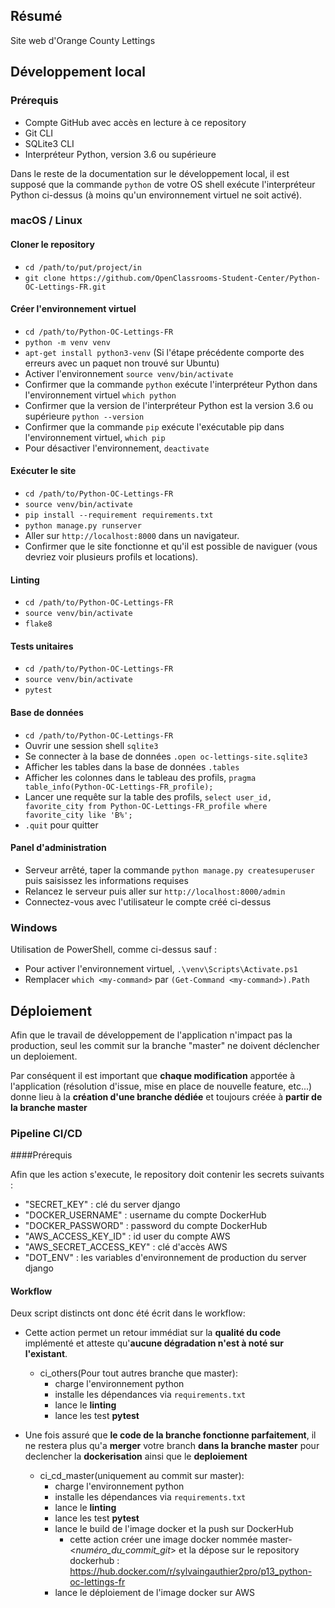 ## Résumé

Site web d'Orange County Lettings

## Développement local

### Prérequis

- Compte GitHub avec accès en lecture à ce repository
- Git CLI
- SQLite3 CLI
- Interpréteur Python, version 3.6 ou supérieure

Dans le reste de la documentation sur le développement local, il est supposé que la commande `python` de votre OS shell exécute l'interpréteur Python ci-dessus (à moins qu'un environnement virtuel ne soit activé).

### macOS / Linux

#### Cloner le repository

- `cd /path/to/put/project/in`
- `git clone https://github.com/OpenClassrooms-Student-Center/Python-OC-Lettings-FR.git`

#### Créer l'environnement virtuel

- `cd /path/to/Python-OC-Lettings-FR`
- `python -m venv venv`
- `apt-get install python3-venv` (Si l'étape précédente comporte des erreurs avec un paquet non trouvé sur Ubuntu)
- Activer l'environnement `source venv/bin/activate`
- Confirmer que la commande `python` exécute l'interpréteur Python dans l'environnement virtuel
`which python`
- Confirmer que la version de l'interpréteur Python est la version 3.6 ou supérieure `python --version`
- Confirmer que la commande `pip` exécute l'exécutable pip dans l'environnement virtuel, `which pip`
- Pour désactiver l'environnement, `deactivate`

#### Exécuter le site

- `cd /path/to/Python-OC-Lettings-FR`
- `source venv/bin/activate`
- `pip install --requirement requirements.txt`
- `python manage.py runserver`
- Aller sur `http://localhost:8000` dans un navigateur.
- Confirmer que le site fonctionne et qu'il est possible de naviguer (vous devriez voir plusieurs profils et locations).

#### Linting

- `cd /path/to/Python-OC-Lettings-FR`
- `source venv/bin/activate`
- `flake8`

#### Tests unitaires

- `cd /path/to/Python-OC-Lettings-FR`
- `source venv/bin/activate`
- `pytest`

#### Base de données

- `cd /path/to/Python-OC-Lettings-FR`
- Ouvrir une session shell `sqlite3`
- Se connecter à la base de données `.open oc-lettings-site.sqlite3`
- Afficher les tables dans la base de données `.tables`
- Afficher les colonnes dans le tableau des profils, `pragma table_info(Python-OC-Lettings-FR_profile);`
- Lancer une requête sur la table des profils, `select user_id, favorite_city from
  Python-OC-Lettings-FR_profile where favorite_city like 'B%';`
- `.quit` pour quitter

#### Panel d'administration

- Serveur arrêté, taper la commande `python manage.py createsuperuser` puis saisissez les informations requises
- Relancez le serveur puis aller sur `http://localhost:8000/admin`
- Connectez-vous avec l'utilisateur le compte créé ci-dessus

### Windows

Utilisation de PowerShell, comme ci-dessus sauf :

- Pour activer l'environnement virtuel, `.\venv\Scripts\Activate.ps1` 
- Remplacer `which <my-command>` par `(Get-Command <my-command>).Path`

## Déploiement

Afin que le travail de développement de l'application n'impact pas la production,
seul les commit sur la branche "master" ne doivent déclencher un deploiement. 

Par conséquent il est important que **chaque modification** apportée à l'application (résolution 
d'issue, mise en place de nouvelle feature, etc...) donne lieu à la **création d'une branche dédiée**
et toujours créée à **partir de la branche master**

### Pipeline CI/CD

####Prérequis

Afin que les action s'execute, le repository doit contenir les secrets suivants :

- "SECRET_KEY" : clé du server django
- "DOCKER_USERNAME" : username du compte DockerHub
- "DOCKER_PASSWORD" : password du compte DockerHub
- "AWS_ACCESS_KEY_ID" : id user du compte AWS
- "AWS_SECRET_ACCESS_KEY" : clé d'accès AWS
- "DOT_ENV" : les variables d'environnement de production du server django

#### Workflow

Deux script distincts ont donc été écrit dans le workflow:

- Cette action permet un retour immédiat sur la **qualité du code** implémenté
et atteste qu'**aucune dégradation n'est à noté sur l'existant**.

  - ci_others(Pour tout autres branche que master):
    - charge l'environnement python 
    - installe les dépendances via `requirements.txt`
    - lance le **linting**
    - lance les test **pytest**



- Une fois assuré que **le code de la branche fonctionne parfaitement**, il ne restera plus qu'a **merger** votre branch **dans la branche master** pour declencher la **dockerisation** ainsi que le **deploiement**
  - ci_cd_master(uniquement au commit sur master):
    - charge l'environnement python 
    - installe les dépendances via `requirements.txt`
    - lance le **linting**
    - lance les test **pytest**
    - lance le build de l'image docker et la push sur DockerHub
      - cette action créer une image docker nommée master-<_numéro_du_commit_git_> et la dépose sur le repository dockerhub : https://hub.docker.com/r/sylvaingauthier2pro/p13_python-oc-lettings-fr
    - lance le déploiement de l'image docker sur AWS

